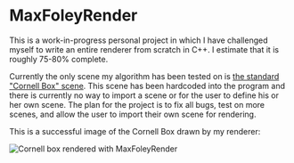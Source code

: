 # MaxFoleyRender
This is a work-in-progress personal project in which I have challenged myself to write an entire renderer from scratch in C++.
I estimate that it is roughly 75-80% complete. 

Currently the only scene my algorithm has been tested on is [the standard "Cornell Box" scene](https://en.wikipedia.org/wiki/Cornell_box).
This scene has been hardcoded into the program and there is currently no way to import a scene or for the user to define his or her own scene. 
The plan for the project is to fix all bugs, test on more scenes, and allow the user to import their own scene for rendering.

This is a successful image of the Cornell Box drawn by my renderer:

![Cornell box rendered with MaxFoleyRender](https://i.imgur.com/1tppEID.png)
